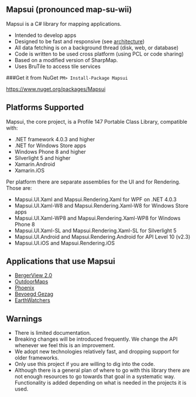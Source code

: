 ## Mapsui (pronounced map-su-wii) ##

Mapsui is a C# library for mapping applications.

- Intended to develop apps
- Designed to be fast and responsive (see [architecture](https://github.com/pauldendulk/Mapsui/wiki/Async-Fetching))
- All data fetching is on a background thread (disk, web, or database)
- Code is written to be used cross platform (using PCL or code sharing)
- Based on a modified version of SharpMap. 
- Uses BruTile to access tile services

###Get it from NuGet 
`
PM> Install-Package Mapsui
`

https://www.nuget.org/packages/Mapsui

## Platforms Supported ##

Mapsui, the core project, is a Profile 147 Portable Class Library, compatible with:

- .NET framework 4.0.3 and higher
- .NET for Windows Store apps
- Windows Phone 8 and higher
- Silverlight 5 and higher
- Xamarin.Android
- Xamarin.iOS

Per platform there are separate assemblies for the UI and for Rendering. Those are:

- Mapsui.UI.Xaml and Mapsui.Rendering.Xaml for WPF on .NET 4.0.3
- Mapsui.UI.Xaml-W8 and Mapsui.Rendering.Xaml-W8 for Windows Store apps
- Mapsui.UI.Xaml-WP8 and Mapsui.Rendering.Xaml-WP8 for Windows Phone 8
- Mapsui.UI.Xaml-SL and Mapsui.Rendering.Xaml-SL for Silverlight 5
- Mapsui.UI.Android and Mapsui.Rendering.Android for API Level 10 (v2.3)
- Mapsui.UI.iOS and Mapsui.Rendering.iOS

## Applications that use Mapsui ##

- [BergerView 2.0](http://www.geodan.com/organisation/news/latest-news/article/bergerview-20-for-stichting-incident-management/)
- [OutdoorMaps](http://www.outdoormaps.net/)
- [Phoenix](http://www.geodan.nl/producten/touch-table-software/phoenix/)
- [Bevoegd Gezag](http://apps.microsoft.com/windows/nl-nl/app/ceb52263-0e83-4bdd-a38a-bcab63295b9d)
- [EarthWatchers](http://earthwatchers.cloudapp.net/)

## Warnings ##

- There is limited documentation.
- Breaking changes will be introduced frequently. We change the API whenever we feel this is an improvement.
- We adopt new technologies relatively fast, and dropping support for older frameworks.
- Only use this project if you are willing to dig into the code.
- Although there is a general plan of where to go with this library there are not enough resources to go towards that goal in a systematic way. Functionality is added depending on what is needed in the projects it is used.


